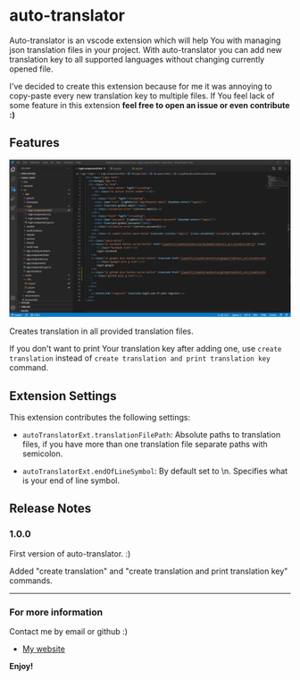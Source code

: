 
# auto-translator

Auto-translator is an vscode extension which will help You with managing json translation files in your project. With auto-translator you can add new translation key to all supported languages without changing currently opened file.

  

I've decided to create this extension because for me it was annoying to copy-paste every new translation key to multiple files. If You feel lack of some feature in this extension **feel free to open an issue or even contribute :)**

  

## Features

  

![create translation feature](images/autotranslator.gif)

Creates translation in all provided translation files.

If you don't want to print Your translation key after adding one, use `create translation` instead of `create translation and print translation key` command.
  

## Extension Settings

  

This extension contributes the following settings:

  

*  `autoTranslatorExt.translationFilePath`: Absolute paths to translation files, if you have more than one translation file separate paths with semicolon.

*  `autoTranslatorExt.endOfLineSymbol`: By default set to \n. Specifies what is your end of line symbol.

  

## Release Notes

  

### 1.0.0

  

First version of auto-translator. :)

  

Added "create translation" and "create translation and print translation key" commands.

  

-----------------------------------------------------------------------------------------------------------

  

### For more information

  

Contact me by email or github :)

  

*  [My website](https://nieruchalski.pl/)

  

**Enjoy!**
